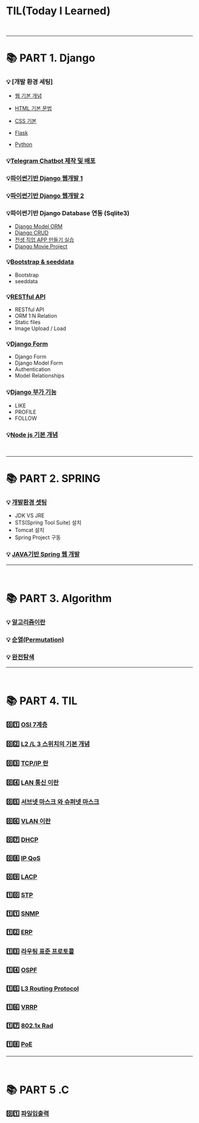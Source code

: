 # TIL(Today I Learned)

<br>

---

# :books: PART 1. Django

### :bulb: [개발 환경 세팅]

- [웹 기본 개념](./01.Django/mdfile/1.hphk_intro_html.md "웹 기본 개념")
- [HTML 기본 문법](./01.Django/mdfile/1.hphk_intro_html.md "HTML 기본 문법")
- [CSS 기본](./01.Django/mdfile/2.hphk_css.md)

- [Flask](./01.Django/mdfile/4.hphk_flask.md)

- [Python](./01.Django/mdfile/3.hphk_python.md)

### :bulb:[Telegram Chatbot 제작 및 배포](./01.Django/mdfile/4.hphk_flask.md)

### :bulb:[파이썬기반 Django 웹개발 1](./01.Django/mdfile/5.hphk_django.md)

### :bulb:[파이썬기반 Django 웹개발 2](./01.Django/mdfile/5.hphk_django2.md)

### :bulb:파이썬기반 Django Database 연동 (Sqlite3)

+ [Django Model ORM](./01.Django/mdfile/6.hphk_django_db.md)
+ [Django CRUD](./01.Django/mdfile/7.hphk_django_db_crud.md)
+ [전생 직업 APP 만들기 실습](./01.Django/mdfile/8.hphk_django_exam_gaker.md)
+ [Django Movie Project](./01.Django/mdfile/9.hphk_django_movie_project.md)

### :bulb:[Bootstrap & seeddata](./01.Django/mdfile/10.hphk_bootstrap_seeddata.md)

+ Bootstrap
+ seeddata

### :bulb:[RESTful API](./01.Django/mdfile/11.hphk_restful_api.md)

+ RESTful API
+ ORM 1:N Relation
+ Static files
+ Image Upload / Load

### :bulb:[Django Form](./01.Django/mdfile/12.hphk_django_form.md)

+ Django Form
+ Django Model Form
+ Authentication
+ Model Relationships

### :bulb:[Django 부가 기능](./01.Django/mdfile/13.hphk_django_like_profile_follow.md)

+ LIKE
+ PROFILE
+ FOLLOW

### :bulb:[Node js 기본 개념](./01.Django/mdfile/14.hphk_nodejs.md)

<br>

---

# :books: PART 2. SPRING

### :bulb: [개발환경 셋팅](./02.spring/mdfile/01.spring_intro.md)

- JDK VS JRE 
- STS(Spring Tool Suite) 설치
- Tomcat 설치
- Spring Project 구동

### :bulb: [JAVA기반 Spring 웹 개발](./02.spring/mdfile/01.spring_intro.md)

---

<br>

# :books: PART 3. Algorithm

### :bulb: [알고리즘이란](./03.algorithm/mdfile/01_algorithm_intro.md)

### :bulb: [순열(Permutation)](./03.algorithm/mdfile/02_permutation.md)

### :bulb: [완전탐색](./03.algorithm/mdfile/03_complete_search.md)

---

<br>

# :books: PART 4. TIL

### :zero::one: [OSI 7계층](./04.HDN/01.osi7.md)

### :zero::two: [L2 /L 3 스위치의 기본 개념](./04.HDN/02.l2l3.md)

### :zero::three: [TCP/IP 란](./04.HDN/03.tcpip.md)

### :zero::four: [LAN 통신 이란](./04.HDN/04.lan.md)

### :zero::five: [서브넷 마스크 와  슈퍼넷 마스크](./04.HDN/05.subnetsupernet.md)

### :zero::six: ​[VLAN 이란](./04.HDN/06.vlan.md)

### :zero::seven: [DHCP](./04.HDN/08.dhcp.md)

### :zero::eight: [IP QoS](./04.HDN/11.IPQoS.md)

### :zero::nine: [LACP](./04.HDN/12.lacpstp.md)

### :one::zero: [STP](./04.HDN/12.lacpstp.md)

### :one::one: [SNMP](./04.HDN/13.snmp.md)

### :one::two: [ERP](./04.HDN/14.erp.md)

### :one::three: [라우팅  표준 프로토콜](./04.HDN/07.routingprotocol.md)

### :one::four: [OSPF](./04.HDN/09.OSPF.md)

### :one::five: [L3 Routing Protocol](./04.HDN/10.l3switch.md)

### :one::six: [VRRP](./04.HDN/15.vrrp.md)

### :one::seven: [802.1x Rad](./04.HDN/16.802.1x.md)

### :one::eight: [PoE](./04.HDN/17.poe.md)

---

<br>

# :books: PART 5 .C

### :zero::one: [파일입출력](./05.C/01.file_io.md)

